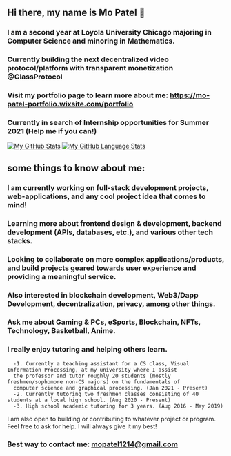 ## Hi there, my name is Mo Patel 👋

### I am a second year at Loyola University Chicago majoring in Computer Science and minoring in Mathematics.

### Currently building the next decentralized video protocol/platform with transparent monetization @GlassProtocol

### Visit my portfolio page to learn more about me: https://mo-patel-portfolio.wixsite.com/portfolio

### Currently in search of Internship opportunities for Summer 2021 (Help me if you can!)




[![My GitHub Stats](https://github-readme-stats.vercel.app/api/?username=mopatel30&count_private=true&theme=tokyonight&showicons=true)]()
[![My GitHub Language Stats](https://github-readme-stats.vercel.app/api/top-langs/?username=mopatel30&langs_count=5&theme=tokyonight)]()




## some things to know about me:
### I am currently working on full-stack development projects, web-applications, and any cool project idea that comes to mind!
### Learning more about frontend design & development, backend development (APIs, databases, etc.), and various other tech stacks.
### Looking to collaborate on more complex applications/products, and build projects geared towards user experience and providing a meaningful service. 

### Also interested in blockchain development, Web3/Dapp Development, decentralization, privacy, among other things.
### Ask me about Gaming & PCs, eSports, Blockchain, NFTs, Technology, Basketball, Anime.

### I really enjoy tutoring and helping others learn. 
      -1. Currently a teaching assistant for a CS class, Visual Information Processing, at my university where I assist 
      the professor and tutor roughly 20 students (mostly freshmen/sophomore non-CS majors) on the fundamentals of 
      computer science and graphical processing. (Jan 2021 - Present)
      -2. Currently tutoring two freshmen classes consisting of 40 students at a local high school. (Aug 2020 - Present)
      -3. High school academic tutoring for 3 years. (Aug 2016 - May 2019)


I am also open to building or contributing to whatever project or program. Feel free to ask for help. I will always give it my best!

### Best way to contact me: mopatel1214@gmail.com

